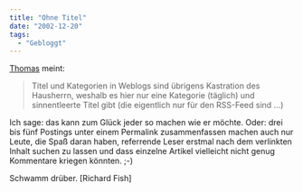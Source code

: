 ```yaml
---
title: "Ohne Titel"
date: "2002-12-20"
tags:
  - "Gebloggt"
---
```


[Thomas](https://web.archive.org/web/20040704085701/http://www.x-ploration.de/weblog_675.php "generation neXt - Story: Rsssssssssst!") meint:

> Titel und Kategorien in Weblogs sind übrigens Kastration des Hausherrn, weshalb es hier nur eine Kategorie (täglich) und sinnentleerte Titel gibt (die eigentlich nur für den RSS-Feed sind …)

Ich sage: das kann zum Glück jeder so machen wie er möchte. Oder: drei bis fünf Postings unter einem Permalink zusammenfassen machen auch nur Leute, die Spaß daran haben, referrende Leser erstmal nach dem verlinkten Inhalt suchen zu lassen und dass einzelne Artikel vielleicht nicht genug Kommentare kriegen könnten. ;-)

Schwamm drüber. \[Richard Fish\]
